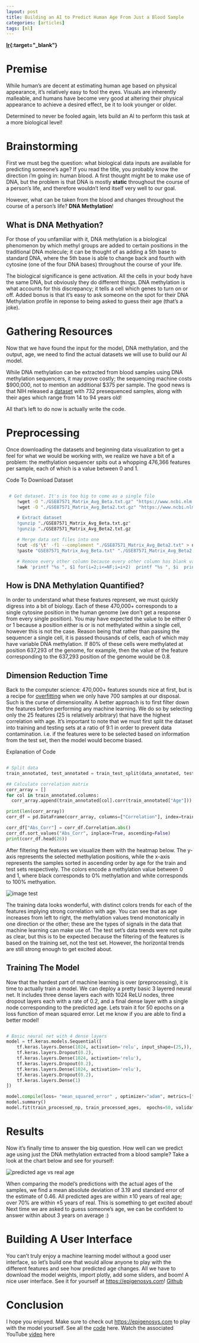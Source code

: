 ```yaml
---
layout: post
title: Building an AI to Predict Human Age From Just a Blood Sample
categories: [articles]
tags: [ml]
---
```


**[Ir](https://colekillian.com/post/methylation-age-prediction/){:target="_blank"}**

# Premise

While human’s are decent at estimating human age based on physical appearance, it’s relatively easy to fool the eyes. Visuals are inherently malleable, and humans have become very good at altering their physical appearance to achieve a desired effect, be it to look younger or older.

Determined to never be fooled again, lets build an AI to perform this task at a more biological level!

<!--more-->

# Brainstorming

First we must beg the question: what biological data inputs are available for predicting someone’s age? If you read the title, you probably know the direction i’m going in: human blood. A first thought might be to make use of DNA, but the problem is that DNA is mostly **static** throughout the course of a person’s life, and therefore wouldn’t lend itself very well to our goal.

However, what can be taken from the blood and changes throughout the course of a person’s life? **DNA Methylation**!

## What is DNA Methyation?
For those of you unfamiliar with it, DNA methylation is a biological phenomenon by which methyl groups are added to certain positions in the traditional DNA molecule; it can be thought of as adding a 5th base to standard DNA, where the 5th base is able to change back and fourth with cytosine (one of the four DNA bases) throughout the course of your life.

The biological significance is gene activation. All the cells in your body have the same DNA, but obviously they do different things. DNA methylation is what accounts for this discrepancy; it tells a cell which genes to turn on or off. Added bonus is that it’s easy to ask someone on the spot for their DNA Methylation profile in reponse to being asked to guess their age (that’s a joke).

# Gathering Resources

Now that we have found the input for the model, DNA methylation, and the output, age, we need to find the actual datasets we will use to build our AI model.

While DNA methylation can be extracted from blood samples using DNA methylation sequencers, it may prove costly; the sequencing machine costs $900,000, not to mention an additional $375 per sample. The good news is that NIH released a [dataset](https://www.ncbi.nlm.nih.gov/geo/query/acc.cgi?acc=GSE87571) with 732 presequenced samples, along with their ages which range from 14 to 94 years old!

All that’s left to do now is actually write the code.

# Preprocessing

Once downloading the datasets and beginning data visualization to get a feel for what we would be working with, we realize we have a bit of a problem: the methylation sequencer spits out a whopping 476,366 features per sample, each of which is a value between 0 and 1.

Code To Download Dataset

```bash

 # Get dataset. It's is too big to come as a single file
    !wget -O "./GSE87571_Matrix_Avg_Beta.txt.gz" "https://www.ncbi.nlm.nih.gov/geo/download/?acc=GSE87571&format=file&file=GSE87571%5Fmatrix1of2%2Etxt%2Egz"
    !wget -O "./GSE87571_Matrix_Avg_Beta2.txt.gz" "https://www.ncbi.nlm.nih.gov/geo/download/?acc=GSE87571&format=file&file=GSE87571%5Fmatrix2of2%2Etxt%2Egz

    # Extract dataset
    !gunzip "./GSE87571_Matrix_Avg_Beta.txt.gz"
    !gunzip "./GSE87571_Matrix_Avg_Beta2.txt.gz

    # Merge data set files into one
    !cut -d$'\t' -f1 --complement "./GSE87571_Matrix_Avg_Beta2.txt" > newFile && mv newFile "./GSE87571_Matrix_Avg_Beta2.txt"
    !paste "GSE87571_Matrix_Avg_Beta.txt" "./GSE87571_Matrix_Avg_Beta2.txt" > matrix.csv

    # Remove every other column because every other column has blank values
    !awk 'printf "%s ", $1 for(i=2;i<=NF;i=i+2)  printf "%s ", $i  printf "%s", RS' matrix.csv > final_matrix.cs

```

## How is DNA Methylation Quantified?

In order to understand what these features represent, we must quickly digress into a bit of biology. Each of these 470,000+ corresponds to a single cytosine position in the human genome (we don’t get a response from every single position). You may have expected the value to be either 0 or 1 because a position either is or is not methylated within a single cell, however this is not the case. Reason being that rather than passing the sequencer a single cell, it is passed thousands of cells, each of which may have variable DNA methylation. If 80% of these cells were methylated at position 637,293 of the genome, for example, then the value of the feature corresponding to the 637,293 position of the genome would be 0.8.

## Dimension Reduction Time

Back to the computer science: 470,000+ features sounds nice at first, but is a recipe for [overfitting](https://en.wikipedia.org/wiki/Overfitting) when we only have 700 samples at our disposal. Such is the curse of dimensionality. A better approach is to first filter down the features before performing any machine learning. We do so by selecting only the 25 features (25 is relatively arbitrary) that have the highest correlation with age. It’s important to note that we must first split the dataset into training and testing sets at a ratio of 9:1 in order to prevent data contamination. i.e. if the features were to be selected based on information from the test set, then the model would become biased.

Explanation of Code

```python

# Split data
train_annotated, test_annotated = train_test_split(data_annotated, test_size=0.10)

## Calculate correlation matrix
corr_array = []
for col in train_annotated.columns:
  corr_array.append(train_annotated[col].corr(train_annotated["Age"]))

print(len(corr_array))
corr_df = pd.DataFrame(corr_array, columns=["Correlation"], index=train_annotated.columns)

corr_df["Abs_Corr"] = corr_df.Correlation.abs()
corr_df.sort_values("Abs_Corr", inplace=True, ascending=False)
print(corr_df.head(26))

```

After filtering the features we visualize them with the heatmap below. The y-axis represents the selected methylation positions, while the x-axis represents the samples sorted in ascending order by age for the train and test sets respectively. The colors encode a methylation value between 0 and 1, where black corresponds to 0% methylation and white corresponds to 100% methyation.

![image test](https://colekillian.com/post/methylation-age-prediction/img/big_font_train_test_heatmap25.jpg "image test")


The training data looks wonderful, with distinct colors trends for each of the features implying strong correlation with age. You can see that as age increases from left to right, the methylation values trend monotonically in one direction or the other; these are the types of signals in the data that machine learning can make use of. The test set’s data trends were not quite as clear, but this is to be expected because the filtering of the features is based on the training set, not the test set. However, the horizontal trends are still strong enough to get excited about.

## Training The Model

Now that the hardest part of machine learning is over (preprocessing), it is time to actually train a model. We can deploy a pretty basic 3 layered neural net. It includes three dense layers each with 1024 ReLU nodes, three dropout layers each with a rate of 0.2, and a final dense layer with a single node corresponding to the predicted age. Lets train it for 50 epochs on a loss function of mean squared error. Let me know if you are able to find a better model!

```python

# Basic neural net with 4 dense layers
model = tf.keras.models.Sequential([
    tf.keras.layers.Dense(1024, activation='relu', input_shape=(25,)),
    tf.keras.layers.Dropout(0.2),
    tf.keras.layers.Dense(1024, activation='relu'),
    tf.keras.layers.Dropout(0.2),
    tf.keras.layers.Dense(1024, activation='relu'),
    tf.keras.layers.Dropout(0.2),
    tf.keras.layers.Dense(1)
])

model.compile(loss= "mean_squared_error" , optimizer="adam", metrics=["mean_squared_error"])
model.summary()
model.fit(train_processed_np, train_processed_ages,  epochs=50, validation_data=(test_processed_np, test_processed_ages)

```

# Results

Now it’s finally time to answer the big question. How well can we predict age using just the DNA methylation extracted from a blood sample? Take a look at the chart below and see for yourself:

![predicted age vs real age](https://colekillian.com/post/methylation-age-prediction/img/methylation_scatter_plot.png "predicted age vs real age")

When comparing the model’s predictions with the actual ages of the samples, we find a mean absolute deviation of 3.19 and standard error of the estimate of 0.46. All predicted ages are within ±10 years of real age; over 70% are within ±5 years of real. This is something to get excited about! Next time we are asked to guess someone’s age, we can be confident to answer within about 3 years on average :)

# Building A User Interface

You can’t truly enjoy a machine learning model without a good user interface, so let’s build one that would allow anyone to play with the different features and see how predicted age changes. All we have to download the model weights, import plotly, add some sliders, and boom! A nice user interface. See it for yourself at https://epigenosys.com! [Github](https://github.com/ruborcalor/202mais)

# Conclusion

I hope you enjoyed. Make sure to check out https://epigenosys.com to play with the model yourself. See all the [code](https://colab.research.google.com/drive/1TKirVZKApi72zS1ytHAjwnlDDbwOOjVQ) here. Watch the associated YouTube [video](https://www.youtube.com/watch?v=sXShXO9zbcc) here
